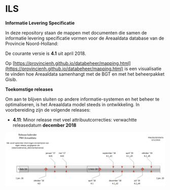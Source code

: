 ILS
===

__Informatie Levering Specificatie__

In deze repository staan de mappen met documenten die samen de informatie levering specificatie vormen voor de Areaaldata database van de Provincie Noord-Holland:

De courante versie is **4.1** uit april 2018.

Op [https://provincienh.github.io/databeheer/mapping.html](https://provincienh.github.io/databeheer/mapping.html) is een visualisatie te vinden hoe Areaaldata samenhangt met de BGT en met het beheerpakket Gisib.

__Toekomstige releases__

Om aan te blijven sluiten op andere informatie-systemen en het beheer te optimaliseren, is het Areaaldata model steeds in ontwikkeling. 
In voorbereiding zijn de volgende releases:
* __4.11__: Minor release met veel attribuutcorrecties: verwachtte releasedatum **december 2018**


![Release kalender Areaaldata](https://github.com/provincieNH/ILS/blob/master/release_kalender_areaaldata.png)